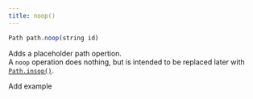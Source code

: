 ```yaml
---
title: noop()
---
```

 
```js
Path path.noop(string id)
```

Adds a placeholder path opertion.  
A `noop` operation does nothing, but is intended to be replaced later with [`Path.insop()`](#insop).

<Fixme>Add example</Fixme>

